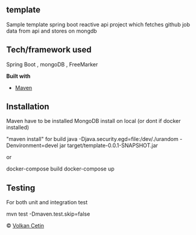 ## template
Sample template spring boot reactive api project which fetches github job data from api and stores on mongdb 

## Tech/framework used
Spring Boot , mongoDB , FreeMarker

<b>Built with</b>
- [Maven](https://maven.apache.org/)

## Installation

Maven have to be installed
MongoDB install on local (or dont if docker installed)


"maven install" for build
java -Djava.security.egd=file:/dev/./urandom -Denvironment=devel jar target/template-0.0.1-SNAPSHOT.jar 

or 

docker-compose build
docker-compose up

## Testing
For both unit and integration test

mvn test -Dmaven.test.skip=false


© [Volkan Cetin]()
